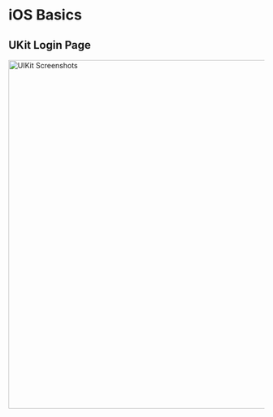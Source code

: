 # iOS Basics

## UKit Login Page

<img width="686" alt="UIKit Screenshots" src="https://github.com/russellcampbell88/basics/assets/148352935/8fe7eac9-a895-4f19-b6ce-600064571339">
